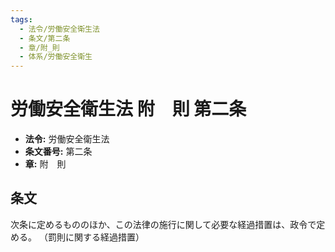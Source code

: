 ```yaml
---
tags:
  - 法令/労働安全衛生法
  - 条文/第二条
  - 章/附_則
  - 体系/労働安全衛生
---
```

# 労働安全衛生法 附　則 第二条

- **法令:** 労働安全衛生法
- **条文番号:** 第二条
- **章:** 附　則

## 条文
次条に定めるもののほか、この法律の施行に関して必要な経過措置は、政令で定める。
（罰則に関する経過措置）


